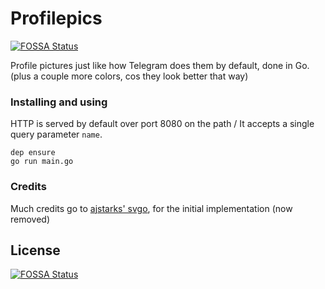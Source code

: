 # Profilepics
[![FOSSA Status](https://app.fossa.io/api/projects/git%2Bgithub.com%2Femman27%2Fprofilepics.svg?type=shield)](https://app.fossa.io/projects/git%2Bgithub.com%2Femman27%2Fprofilepics?ref=badge_shield)

Profile pictures just like how Telegram does them by default, done in Go. (plus a couple more colors, cos they look better that way)

### Installing and using
HTTP is served by default over port 8080 on the path /
It accepts a single query parameter `name`.
```
dep ensure
go run main.go
```

### Credits
Much credits go to [ajstarks' svgo](https://github.com/ajstarks/svgo), for the initial implementation (now removed)



## License
[![FOSSA Status](https://app.fossa.io/api/projects/git%2Bgithub.com%2Femman27%2Fprofilepics.svg?type=large)](https://app.fossa.io/projects/git%2Bgithub.com%2Femman27%2Fprofilepics?ref=badge_large)